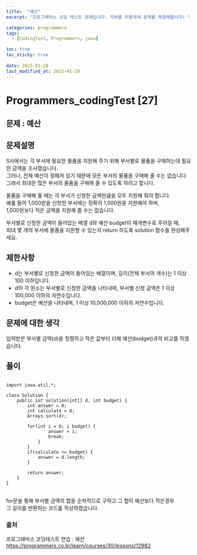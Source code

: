 ```yaml
---
title:  "예산"
excerpt: "프로그래머스 코딩 테스트 문제입니다. 자바를 이용하여 문제를 해결해봅시다! "

categories: programmers
tags:
  - [CodingTest, Programmers, java]

toc: true
toc_sticky: true
 
date: 2022-01-29
last_modified_at: 2022-01-29
---
```

# Programmers_codingTest [27]

## 문제 : 예산

## 문제설명  
S사에서는 각 부서에 필요한 물품을 지원해 주기 위해 부서별로 물품을 구매하는데 필요한 금액을 조사했습니다.  
그러나, 전체 예산이 정해져 있기 때문에 모든 부서의 물품을 구매해 줄 수는 없습니다.  
그래서 최대한 많은 부서의 물품을 구매해 줄 수 있도록 하려고 합니다.  
  
물품을 구매해 줄 때는 각 부서가 신청한 금액만큼을 모두 지원해 줘야 합니다.  
예를 들어 1,000원을 신청한 부서에는 정확히 1,000원을 지원해야 하며,  
1,000원보다 적은 금액을 지원해 줄 수는 없습니다.  
  
부서별로 신청한 금액이 들어있는 배열 d와 예산 budget이 매개변수로 주어질 때,  
최대 몇 개의 부서에 물품을 지원할 수 있는지 return 하도록 solution 함수를 완성해주세요.  

## 제한사항
- d는 부서별로 신청한 금액이 들어있는 배열이며, 길이(전체 부서의 개수)는 1 이상 100 이하입니다.  
- d의 각 원소는 부서별로 신청한 금액을 나타내며, 부서별 신청 금액은 1 이상 100,000 이하의 자연수입니다.  
- budget은 예산을 나타내며, 1 이상 10,000,000 이하의 자연수입니다.  


## 문제에 대한 생각
입력받은 부서별 금액(d)을 정렬하고 작은 값부터 더해 예산(budget)과의 비교를 하였습니다.  

## 풀이
<pre>
<code>
import java.util.*;

class Solution {
    public int solution(int[] d, int budget) {
        int answer = 0;
        int calculate = 0;
        Arrays.sort(d);
        
        for(int i = 0; i<d.length; i++) {
            calculate += d[i];
            if(calculate > budget) {
                answer = i;
                break;
            }
        }
        if(calculate <= budget) {
            answer = d.length;
        }
        
        return answer;
    }
}
</code>
</pre>
for문을 통해 부서별 금액의 합을 순차적으로 구하고 그 합이 예산보다 작은경우  
그 길이를 반환하는 코드를 작성하였습니다.  
   
### 출처

프로그래머스 코딩테스트 연습 : 예산  
https://programmers.co.kr/learn/courses/30/lessons/12982
